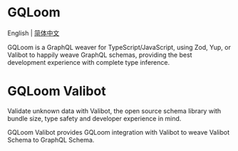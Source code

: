 # GQLoom

English | [简体中文](./README.zh-CN.md)

GQLoom is a GraphQL weaver for TypeScript/JavaScript, using Zod, Yup, or Valibot to happily weave GraphQL schemas, providing the best development experience with complete type inference.

# GQLoom Valibot

Validate unknown data with Valibot, the open source schema library with bundle size, type safety and developer experience in mind.

GQLoom Valibot provides GQLoom integration with Valibot to weave Valibot Schema to GraphQL Schema.
